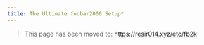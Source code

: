 ```yaml
---
title: The Ultimate foobar2000 Setup*
---
```


> This page has been moved to: https://resir014.xyz/etc/fb2k
